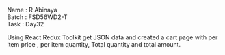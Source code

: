 Name : R Abinaya   
Batch : FSD56WD2-T   
Task : Day32   

Using React Redux Toolkit get JSON data and created a cart page with per item price , per item quantity, Total quantity and total amount.